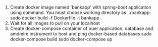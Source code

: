 1) Create docker image named 'bankapp' with spring-boot application using command. You must choose working directory  as ../bankapp:
	sudo docker build -f Dockerfile -t bankapp .
2) Wait for all images to pull on your localhost
3) Create docker-compose container of ouer application, database and amdmire instrument to host and ping docker-based databases
	sudo docker-compose build
	sudo docker-compose up

